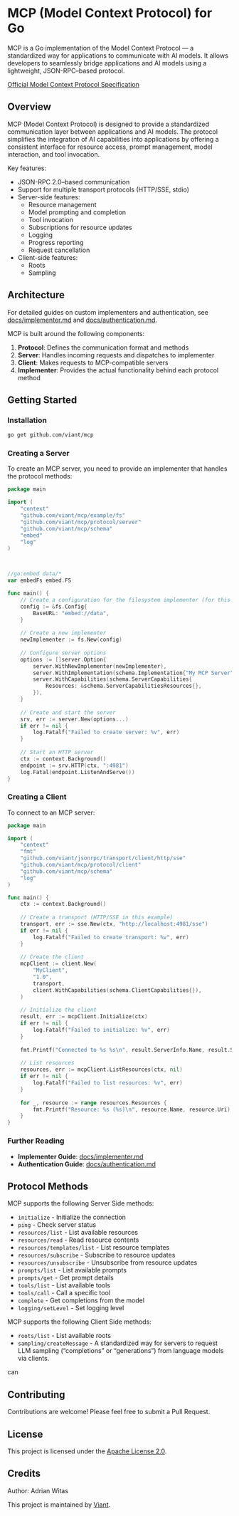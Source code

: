 # MCP (Model Context Protocol) for Go

MCP is a Go implementation of the Model Context Protocol — a standardized way for applications to communicate with AI models. It allows developers to seamlessly bridge applications and AI models using a lightweight, JSON-RPC–based protocol.

[Official Model Context Protocol Specification](https://modelcontextprotocol.io/introduction)


## Overview

MCP (Model Context Protocol) is designed to provide a standardized communication layer between applications and AI models. The protocol simplifies the integration of AI capabilities into applications by offering a consistent interface for resource access, prompt management, model interaction, and tool invocation.

Key features:
- JSON-RPC 2.0–based communication
- Support for multiple transport protocols (HTTP/SSE, stdio)
- Server-side features:
  - Resource management
  - Model prompting and completion
  - Tool invocation
  - Subscriptions for resource updates
  - Logging
  - Progress reporting
  - Request cancellation
- Client-side features:
  - Roots
  - Sampling


## Architecture

For detailed guides on custom implementers and authentication, see [docs/implementer.md](docs/implementer.md) and [docs/authentication.md](docs/authentication.md).

MCP is built around the following components:

1. **Protocol**: Defines the communication format and methods
2. **Server**: Handles incoming requests and dispatches to implementer
3. **Client**: Makes requests to MCP-compatible servers
4. **Implementer**: Provides the actual functionality behind each protocol method

## Getting Started

### Installation

```bash
go get github.com/viant/mcp
```

### Creating a Server

To create an MCP server, you need to provide an implementer that handles the protocol methods:

```go
package main

import (
    "context"
    "github.com/viant/mcp/example/fs"
    "github.com/viant/mcp/protocol/server"
    "github.com/viant/mcp/schema"
	"embed"
    "log"
)



//go:embed data/*
var embedFs embed.FS

func main() {
    // Create a configuration for the filesystem implementer (for this example, we use the Go embed filesystem)
    config := &fs.Config{
        BaseURL: "embed://data",
    }
    
    // Create a new implementer
    newImplementer := fs.New(config)
    
    // Configure server options
    options := []server.Option{
        server.WithNewImplementer(newImplementer),
        server.WithImplementation(schema.Implementation{"My MCP Server", "1.0"}),
        server.WithCapabilities(schema.ServerCapabilities{
            Resources: &schema.ServerCapabilitiesResources{},
        }),
    }
    
    // Create and start the server
    srv, err := server.New(options...)
    if err != nil {
        log.Fatalf("Failed to create server: %v", err)
    }
    
    // Start an HTTP server
    ctx := context.Background()
    endpoint := srv.HTTP(ctx, ":4981")
    log.Fatal(endpoint.ListenAndServe())
}
```


### Creating a Client

To connect to an MCP server:

```go
package main

import (
    "context"
    "fmt"
    "github.com/viant/jsonrpc/transport/client/http/sse"
    "github.com/viant/mcp/protocol/client"
    "github.com/viant/mcp/schema"
    "log"
)

func main() {
    ctx := context.Background()
    
    // Create a transport (HTTP/SSE in this example)
    transport, err := sse.New(ctx, "http://localhost:4981/sse")
    if err != nil {
        log.Fatalf("Failed to create transport: %v", err)
    }
    
    // Create the client
    mcpClient := client.New(
        "MyClient", 
        "1.0", 
        transport, 
        client.WithCapabilities(schema.ClientCapabilities{}),
    )
    
    // Initialize the client
    result, err := mcpClient.Initialize(ctx)
    if err != nil {
        log.Fatalf("Failed to initialize: %v", err)
    }
    
    fmt.Printf("Connected to %s %s\n", result.ServerInfo.Name, result.ServerInfo.Version)
    
    // List resources
    resources, err := mcpClient.ListResources(ctx, nil)
    if err != nil {
        log.Fatalf("Failed to list resources: %v", err)
    }
    
    for _, resource := range resources.Resources {
        fmt.Printf("Resource: %s (%s)\n", resource.Name, resource.Uri)
    }
}
```

### Further Reading

- **Implementer Guide**: [docs/implementer.md](docs/implementer.md)
- **Authentication Guide**: [docs/authentication.md](docs/authentication.md)

## Protocol Methods

MCP supports the following Server Side methods:

- `initialize` - Initialize the connection
- `ping` - Check server status
- `resources/list` - List available resources
- `resources/read` - Read resource contents
- `resources/templates/list` - List resource templates
- `resources/subscribe` - Subscribe to resource updates
- `resources/unsubscribe` - Unsubscribe from resource updates
- `prompts/list` - List available prompts
- `prompts/get` - Get prompt details
- `tools/list` - List available tools
- `tools/call` - Call a specific tool
- `complete` - Get completions from the model
- `logging/setLevel` - Set logging level

MCP supports the following Client Side methods:

- `roots/list` - List available roots
- `sampling/createMessage` - A standardized way for servers to request LLM sampling (“completions” or “generations”) from language models via clients.


can 
## Contributing

Contributions are welcome! Please feel free to submit a Pull Request.

## License

This project is licensed under the [Apache License 2.0](LICENSE).

## Credits

Author: Adrian Witas

This project is maintained by [Viant](https://github.com/viant).

